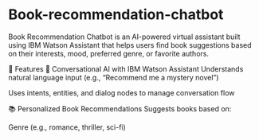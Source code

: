 # Book-recommendation-chatbot
Book Recommendation Chatbot is an AI-powered virtual assistant built using IBM Watson Assistant that helps users find book suggestions based on their interests, mood, preferred genre, or favorite authors.

🌟 Features
🤖 Conversational AI with IBM Watson Assistant
Understands natural language input (e.g., “Recommend me a mystery novel”)

Uses intents, entities, and dialog nodes to manage conversation flow

📚 Personalized Book Recommendations
Suggests books based on:

Genre (e.g., romance, thriller, sci-fi)



